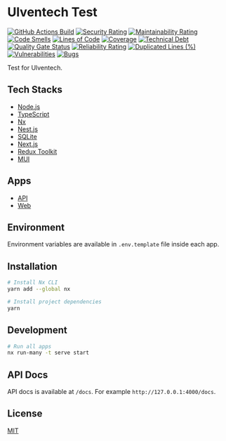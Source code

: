 # Ulventech Test

[![GitHub Actions Build](https://github.com/rafiandria23/ulventech-test/actions/workflows/ci.yaml/badge.svg)](https://github.com/rafiandria23/ulventech-test/actions/workflows/ci.yaml)
[![Security Rating](https://sonarcloud.io/api/project_badges/measure?project=rafiandria23_ulventech-test&metric=security_rating)](https://sonarcloud.io/summary/new_code?id=rafiandria23_ulventech-test)
[![Maintainability Rating](https://sonarcloud.io/api/project_badges/measure?project=rafiandria23_ulventech-test&metric=sqale_rating)](https://sonarcloud.io/summary/new_code?id=rafiandria23_ulventech-test)
[![Code Smells](https://sonarcloud.io/api/project_badges/measure?project=rafiandria23_ulventech-test&metric=code_smells)](https://sonarcloud.io/summary/new_code?id=rafiandria23_ulventech-test)
[![Lines of Code](https://sonarcloud.io/api/project_badges/measure?project=rafiandria23_ulventech-test&metric=ncloc)](https://sonarcloud.io/summary/new_code?id=rafiandria23_ulventech-test)
[![Coverage](https://sonarcloud.io/api/project_badges/measure?project=rafiandria23_ulventech-test&metric=coverage)](https://sonarcloud.io/summary/new_code?id=rafiandria23_ulventech-test)
[![Technical Debt](https://sonarcloud.io/api/project_badges/measure?project=rafiandria23_ulventech-test&metric=sqale_index)](https://sonarcloud.io/summary/new_code?id=rafiandria23_ulventech-test)
[![Quality Gate Status](https://sonarcloud.io/api/project_badges/measure?project=rafiandria23_ulventech-test&metric=alert_status)](https://sonarcloud.io/summary/new_code?id=rafiandria23_ulventech-test)
[![Reliability Rating](https://sonarcloud.io/api/project_badges/measure?project=rafiandria23_ulventech-test&metric=reliability_rating)](https://sonarcloud.io/summary/new_code?id=rafiandria23_ulventech-test)
[![Duplicated Lines (%)](https://sonarcloud.io/api/project_badges/measure?project=rafiandria23_ulventech-test&metric=duplicated_lines_density)](https://sonarcloud.io/summary/new_code?id=rafiandria23_ulventech-test)
[![Vulnerabilities](https://sonarcloud.io/api/project_badges/measure?project=rafiandria23_ulventech-test&metric=vulnerabilities)](https://sonarcloud.io/summary/new_code?id=rafiandria23_ulventech-test)
[![Bugs](https://sonarcloud.io/api/project_badges/measure?project=rafiandria23_ulventech-test&metric=bugs)](https://sonarcloud.io/summary/new_code?id=rafiandria23_ulventech-test)

Test for Ulventech.

## Tech Stacks

- [Node.js](https://nodejs.org)
- [TypeScript](https://typescriptlang.org)
- [Nx](https://nx.dev)
- [Nest.js](https://nestjs.com)
- [SQLite](https://sqlite.org)
- [Next.js](https://nextjs.org)
- [Redux Toolkit](https://redux-toolkit.js.org)
- [MUI](https://mui.com)

## Apps

- [API](apps/api/)
- [Web](apps/web/)

## Environment

Environment variables are available in `.env.template` file inside each app.

## Installation

```zsh
# Install Nx CLI
yarn add --global nx

# Install project dependencies
yarn
```

## Development

```zsh
# Run all apps
nx run-many -t serve start
```

## API Docs

API docs is available at `/docs`. For example `http://127.0.0.1:4000/docs`.

## License

[MIT](LICENSE)
